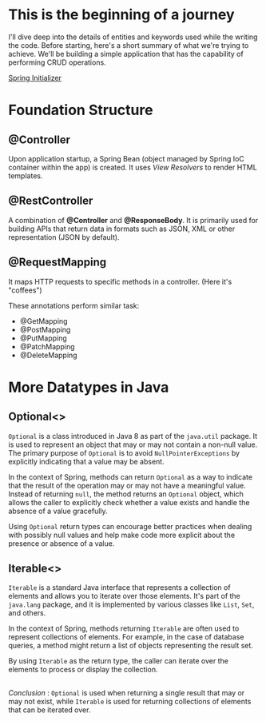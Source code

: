 # This is the beginning of a journey

I'll dive deep into the details of entities and keywords used while the writing the code. Before starting, here's a short summary of what we're trying to achieve. We'll be building a simple application that has the capability of performing CRUD operations.

[Spring Initializer](https://start.spring.io/)


# Foundation Structure

## @Controller

Upon application startup, a Spring Bean (object managed by Spring IoC container within the app) is created. It uses _View Resolvers_ to render HTML templates.

## @RestController

A combination of **@Controller** and **@ResponseBody**. It is primarily used for building APIs that return data in formats such as JSON, XML or other representation (JSON by default). 

## @RequestMapping

It maps HTTP requests to specific methods in a controller. (Here it's "coffees")

These annotations perform similar task:
* @GetMapping
* @PostMapping
* @PutMapping
* @PatchMapping
* @DeleteMapping

# More Datatypes in Java

## Optional<> 

`Optional` is a class introduced in Java 8 as part of the `java.util` package. It is used to represent an object that may or may not contain a non-null value. The primary purpose of `Optional` is to avoid `NullPointerExceptions` by explicitly indicating that a value may be absent.

In the context of Spring, methods can return `Optional` as a way to indicate that the result of the operation may or may not have a meaningful value. Instead of returning `null`, the method returns an `Optional` object, which allows the caller to explicitly check whether a value exists and handle the absence of a value gracefully.

Using `Optional` return types can encourage better practices when dealing with possibly null values and help make code more explicit about the presence or absence of a value.

## Iterable<>

 `Iterable` is a standard Java interface that represents a collection of elements and allows you to iterate over those elements. It's part of the `java.lang` package, and it is implemented by various classes like `List`, `Set`, and others.

In the context of Spring, methods returning `Iterable` are often used to represent collections of elements. For example, in the case of database queries, a method might return a list of objects representing the result set.

By using `Iterable` as the return type, the caller can iterate over the elements to process or display the collection.

##

*Conclusion* : `Optional` is used when returning a single result that may or may not exist, while `Iterable` is used for returning collections of elements that can be iterated over.
